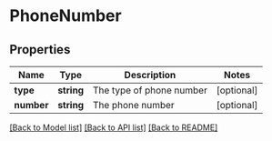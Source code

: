 # PhoneNumber

## Properties
Name | Type | Description | Notes
------------ | ------------- | ------------- | -------------
**type** | **string** | The type of phone number | [optional] 
**number** | **string** | The phone number | [optional] 

[[Back to Model list]](../README.md#documentation-for-models) [[Back to API list]](../README.md#documentation-for-api-endpoints) [[Back to README]](../README.md)


